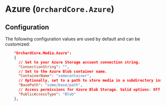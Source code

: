 # Azure (`OrchardCore.Azure`)

## Configuration

The following configuration values are used by default and can be customized:

```json
    "OrchardCore.Media.Azure":
    {
      // Set to your Azure Storage account connection string.
      "ConnectionString": "", 
      // Set to the Azure Blob container name.
      "ContainerName": "somecontainer",
      // Optionally, set to a path to store media in a subdirectory inside your container.
      "BasePath": "some/base/path", 
      // Access permissions for Azure Blob Storage. Valid options: Off, Container, Blob. Defaults to Blob.
      "PublicAccessType": "Blob"
    },

```
